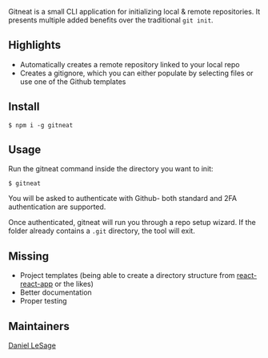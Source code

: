 Gitneat is a small CLI application for initializing local &amp; remote repositories. It presents multiple added benefits over the traditional `git init`.

## Highlights

-   Automatically creates a remote repository linked to your local repo
-   Creates a gitignore, which you can either populate by selecting files or use one of the Github templates

## Install

```console
$ npm i -g gitneat
```

## Usage

Run the gitneat command inside the directory you want to init:

```console
$ gitneat
```

You will be asked to authenticate with Github- both standard and 2FA authentication are supported.

Once authenticated, gitneat will run you through a repo setup wizard.
If the folder already contains a `.git` directory, the tool will exit.

## Missing

-   Project templates (being able to create a directory structure from [react-react-app](https://github.com/facebook/create-react-app) or the likes)
-   Better documentation
-   Proper testing

## Maintainers

[Daniel LeSage](https://github.com/dlesage25)
